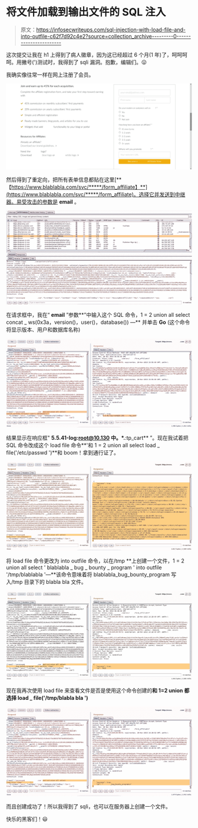 # 将文件加载到输出文件的 SQL 注入

> 原文：<https://infosecwriteups.com/sql-injection-with-load-file-and-into-outfile-c62f7d92c4e2?source=collection_archive---------0----------------------->

这次提交让我在 h1 上得到了病人徽章，因为这已经超过 6 个月(1 年)了，呵呵呵呵。用撇号(')测试时，我得到了 sqli 漏洞。抱歉，编辑们。😛

我确实像往常一样在网上注册了会员。

![](img/1a7f2fd6d8ba2da66b802e6e71d8d596.png)

然后得到了重定向，把所有表单信息都贴在这里[**【https://www.blablabla.com/svc/*****/form_affiliate】**](https://www.blablabla.com/svc/*****/form_affiliate)。选择它并发送到中继器。易受攻击的参数是 **email** 。

![](img/7d96592439de1260a563e82c3260a97c.png)

在请求框中，我在“ **email** ”参数**”中输入这个 SQL 命令，1 = 2 union all select concat _ ws(0x3a，version()，user()，database()) —** 并单击 **Go** (这个命令将显示版本、用户和数据库名称)

![](img/560f939eb62bcc35dafdaa4121de7e1e.png)

结果显示在响应框" **5.5.41-log:root@10.130 中。*.**:tp_cart** ”。现在我试着把 SQL 命令改成这个 load file 命令**'和 1 = 2 union all select load _ file('/etc/passwd ')**和 boom！拿到通行证了。

![](img/92d0e93e82373ffad35879e6f31a1f81.png)

将 load file 命令更改为 into outfile 命令，以在/tmp **上创建一个文件，1 = 2 union all select ' blablabla _ bug _ bounty _ program ' into outfile '/tmp/blablabla '—**该命令意味着将 blablabla_bug_bounty_program 写入/tmp 目录下的 blabla bla 文件。

![](img/06562345e285db8091bdbae0240f7e6c.png)

现在我再次使用 load file 来查看文件是否是使用这个命令创建的**和 1=2 union 都选择 load _ file('/tmp/blabla bla ')**

![](img/ae4c9f937ef0f7f776f1ce5227d91180.png)

而且创建成功了！所以我得到了 sqli，也可以在服务器上创建一个文件。

快乐的黑客们！😃
